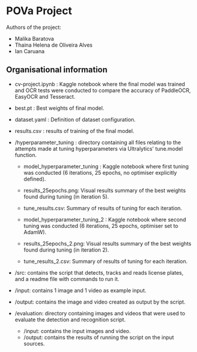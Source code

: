 # POVa Project
Authors of the project:
* Malika Baratova
* Thaina Helena de Oliveira Alves
* Ian Caruana 

## Organisational information
* cv-project.ipynb : Kaggle notebook where the final model was trained and OCR tests were conducted to compare the accuracy of PaddleOCR, EasyOCR and Tesseract.
* best.pt : Best weights of final model.
* dataset.yaml : Definition of dataset configuration.
* results.csv : results of training of the final model.

* /hyperparameter_tuning : directory containing all files relating to the attempts made at tuning hyperparameters via Ultralytics' tune.model function.
  * model_hyperparameter_tuning : Kaggle notebook where first tuning was conducted (6 iterations, 25 epochs, no optimiser explicitly defined).
  * results_25epochs.png: Visual results summary of the best weights found during tuning (in iteration 5).
  * tune_results.csv: Summary of results of tuning for each iteration.

  * model_hyperparameter_tuning_2 : Kaggle notebook where second tuning was conducted (6 iterations, 25 epochs, optimiser set to AdamW).
  * results_25epochs_2.png: Visual results summary of the best weights found during tuning (in iteration 2).
  * tune_results_2.csv: Summary of results of tuning for each iteration.

* /src: contains the script that detects, tracks and reads license plates, and a readme file with commands to run it.
* /input: contains 1 image and 1 video as example input.
* /output: contains the image and video created as output by the script.
* /evaluation: directory containing images and videos that were used to evaluate the detection and recognition script.
  * /input: contains the input images and video.
  * /output: contains the results of running the script on the input sources.
